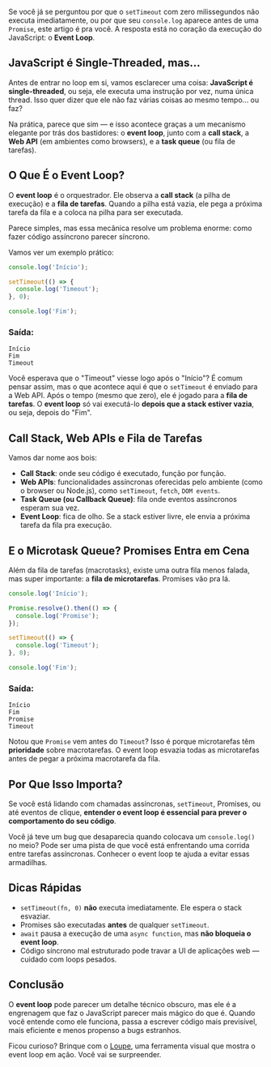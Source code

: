 Se você já se perguntou por que o `setTimeout` com zero milissegundos não executa imediatamente, ou por que seu `console.log` aparece antes de uma `Promise`, este artigo é pra você. A resposta está no coração da execução do JavaScript: o **Event Loop**.

## JavaScript é Single-Threaded, mas...

Antes de entrar no loop em si, vamos esclarecer uma coisa: **JavaScript é single-threaded**, ou seja, ele executa uma instrução por vez, numa única thread. Isso quer dizer que ele não faz várias coisas ao mesmo tempo... ou faz?

Na prática, parece que sim — e isso acontece graças a um mecanismo elegante por trás dos bastidores: o **event loop**, junto com a **call stack**, a **Web API** (em ambientes como browsers), e a **task queue** (ou fila de tarefas).

## O Que É o Event Loop?

O **event loop** é o orquestrador. Ele observa a **call stack** (a pilha de execução) e a **fila de tarefas**. Quando a pilha está vazia, ele pega a próxima tarefa da fila e a coloca na pilha para ser executada.

Parece simples, mas essa mecânica resolve um problema enorme: como fazer código assíncrono parecer síncrono.

Vamos ver um exemplo prático:

```javascript
console.log('Início');

setTimeout(() => {
  console.log('Timeout');
}, 0);

console.log('Fim');
```

### Saída:
```
Início
Fim
Timeout
```

Você esperava que o "Timeout" viesse logo após o "Início"? É comum pensar assim, mas o que acontece aqui é que o `setTimeout` é enviado para a Web API. Após o tempo (mesmo que zero), ele é jogado para a **fila de tarefas**. O **event loop** só vai executá-lo **depois que a stack estiver vazia**, ou seja, depois do "Fim".

## Call Stack, Web APIs e Fila de Tarefas

Vamos dar nome aos bois:

- **Call Stack**: onde seu código é executado, função por função.
- **Web APIs**: funcionalidades assíncronas oferecidas pelo ambiente (como o browser ou Node.js), como `setTimeout`, `fetch`, `DOM events`.
- **Task Queue (ou Callback Queue)**: fila onde eventos assíncronos esperam sua vez.
- **Event Loop**: fica de olho. Se a stack estiver livre, ele envia a próxima tarefa da fila pra execução.

## E o Microtask Queue? Promises Entra em Cena

Além da fila de tarefas (macrotasks), existe uma outra fila menos falada, mas super importante: a **fila de microtarefas**. Promises vão pra lá.

```javascript
console.log('Início');

Promise.resolve().then(() => {
  console.log('Promise');
});

setTimeout(() => {
  console.log('Timeout');
}, 0);

console.log('Fim');
```

### Saída:
```
Início
Fim
Promise
Timeout
```

Notou que `Promise` vem antes do `Timeout`? Isso é porque microtarefas têm **prioridade** sobre macrotarefas. O event loop esvazia todas as microtarefas antes de pegar a próxima macrotarefa da fila.

## Por Que Isso Importa?

Se você está lidando com chamadas assíncronas, `setTimeout`, Promises, ou até eventos de clique, **entender o event loop é essencial para prever o comportamento do seu código**.

Você já teve um bug que desaparecia quando colocava um `console.log()` no meio? Pode ser uma pista de que você está enfrentando uma corrida entre tarefas assíncronas. Conhecer o event loop te ajuda a evitar essas armadilhas.

## Dicas Rápidas

- `setTimeout(fn, 0)` **não** executa imediatamente. Ele espera o stack esvaziar.
- Promises são executadas **antes** de qualquer `setTimeout`.
- `await` pausa a execução de uma `async function`, mas **não bloqueia o event loop**.
- Código síncrono mal estruturado pode travar a UI de aplicações web — cuidado com loops pesados.

## Conclusão

O **event loop** pode parecer um detalhe técnico obscuro, mas ele é a engrenagem que faz o JavaScript parecer mais mágico do que é. Quando você entende como ele funciona, passa a escrever código mais previsível, mais eficiente e menos propenso a bugs estranhos.

Ficou curioso? Brinque com o [Loupe](http://latentflip.com/loupe/), uma ferramenta visual que mostra o event loop em ação. Você vai se surpreender.